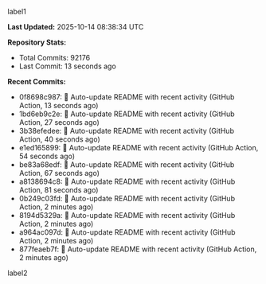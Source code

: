 
label1 
<!-- ACTIVITY_START -->
**Last Updated:** 2025-10-14 08:38:34 UTC

**Repository Stats:**
- Total Commits: 92176
- Last Commit: 13 seconds ago

**Recent Commits:**
- 0f8698c987: 🤖 Auto-update README with recent activity (GitHub Action, 13 seconds ago)
- 1bd6eb9c2e: 🤖 Auto-update README with recent activity (GitHub Action, 27 seconds ago)
- 3b38efedee: 🤖 Auto-update README with recent activity (GitHub Action, 40 seconds ago)
- e1ed165899: 🤖 Auto-update README with recent activity (GitHub Action, 54 seconds ago)
- be83a68edf: 🤖 Auto-update README with recent activity (GitHub Action, 67 seconds ago)
- a8138694c8: 🤖 Auto-update README with recent activity (GitHub Action, 81 seconds ago)
- 0b249c03fd: 🤖 Auto-update README with recent activity (GitHub Action, 2 minutes ago)
- 8194d5329a: 🤖 Auto-update README with recent activity (GitHub Action, 2 minutes ago)
- a964ac097d: 🤖 Auto-update README with recent activity (GitHub Action, 2 minutes ago)
- 877feaeb7f: 🤖 Auto-update README with recent activity (GitHub Action, 2 minutes ago)
<!-- ACTIVITY_END -->

label2
